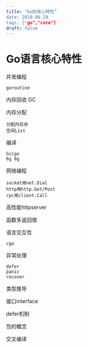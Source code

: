 ```yaml
---
title: "Go的核心特性“
date: 2019-06-29
tags: ["go","core"]
draft: false
---
```


# Go语言核心特性

并发编程

    goroutine

内存回收 GC

内存分配

    分配内存块
    空闲List

编译

    Gccgo
    6g 8g

网络编程

    socket用net.Dial
    http用http.Get/Post
    rpc用client.Call
高性能httpserver

函数多返回值

语言交互性

    cgo

异常处理

    defer
    panic
    recover

类型推导

接口interface

defer机制

包的概念

交叉编译

